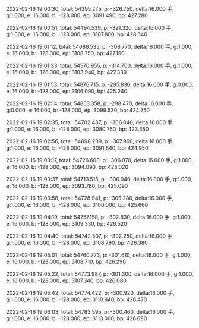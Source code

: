 2022-02-16 19:00:30, total: 54395.275, p: -326.750, delta:16.000 手, g:1.000, e: 16.000, b: -128.000, ep: 3091.490, bp: 427.280

2022-02-16 19:00:51, total: 54494.539, p: -321.320, delta:16.000 手, g:1.000, e: 16.000, b: -128.000, ep: 3107.800, bp: 428.640

2022-02-16 19:01:12, total: 54686.535, p: -308.770, delta:16.000 手, g:1.000, e: 16.000, b: -128.000, ep: 3108.750, bp: 427.190

2022-02-16 19:01:33, total: 54570.955, p: -314.700, delta:16.000 手, g:1.000, e: 16.000, b: -128.000, ep: 3103.940, bp: 427.330

2022-02-16 19:01:53, total: 54876.715, p: -295.830, delta:16.000 手, g:0.000, e: 16.000, b: -128.000, ep: 3106.090, bp: 425.240

2022-02-16 19:02:14, total: 54853.358, p: -298.470, delta:16.000 手, g:0.000, e: 16.000, b: -128.000, ep: 3099.530, bp: 424.750

2022-02-16 19:02:35, total: 54702.487, p: -306.040, delta:16.000 手, g:1.000, e: 16.000, b: -128.000, ep: 3080.760, bp: 423.350

2022-02-16 19:02:56, total: 54698.239, p: -307.960, delta:16.000 手, g:1.000, e: 16.000, b: -128.000, ep: 3091.640, bp: 424.950

2022-02-16 19:03:17, total: 54726.600, p: -306.070, delta:16.000 手, g:1.000, e: 16.000, b: -128.000, ep: 3094.090, bp: 425.020

2022-02-16 19:03:37, total: 54713.515, p: -306.940, delta:16.000 手, g:1.000, e: 16.000, b: -128.000, ep: 3093.780, bp: 425.090

2022-02-16 19:03:58, total: 54728.941, p: -305.280, delta:16.000 手, g:1.000, e: 16.000, b: -128.000, ep: 3100.000, bp: 425.660

2022-02-16 19:04:19, total: 54757.158, p: -302.830, delta:16.000 手, g:1.000, e: 16.000, b: -128.000, ep: 3109.330, bp: 426.520

2022-02-16 19:04:40, total: 54742.507, p: -302.250, delta:16.000 手, g:1.000, e: 16.000, b: -128.000, ep: 3108.790, bp: 426.380

2022-02-16 19:05:01, total: 54760.773, p: -301.610, delta:16.000 手, g:1.000, e: 16.000, b: -128.000, ep: 3108.710, bp: 426.290

2022-02-16 19:05:22, total: 54773.987, p: -301.300, delta:16.000 手, g:1.000, e: 16.000, b: -128.000, ep: 3107.340, bp: 426.080

2022-02-16 19:05:42, total: 54774.422, p: -300.920, delta:16.000 手, g:1.000, e: 16.000, b: -128.000, ep: 3110.840, bp: 426.470

2022-02-16 19:06:03, total: 54783.595, p: -300.460, delta:16.000 手, g:1.000, e: 16.000, b: -128.000, ep: 3113.060, bp: 426.690